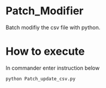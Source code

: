 # Patch_Modifier
Batch modifiy the csv file with python.

# How to execute
In commander enter instruction below
```
python Patch_update_csv.py
```